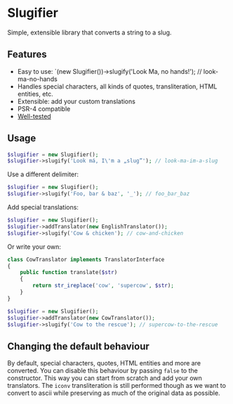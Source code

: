 Slugifier
=========

Simple, extensible library that converts a string to a slug.

## Features

* Easy to use: `(new Slugifier())->slugify('Look Ma, no hands!'); // look-ma-no-hands
* Handles special characters, all kinds of quotes, transliteration, HTML entities, etc.
* Extensible: add your custom translations
* PSR-4 compatible
* [Well-tested](/tests/TreeHouse/Slugifier/Tests/SlugifierTest.php)

## Usage

```php
$slugifier = new Slugifier();
$slugifier->slugify('Look má, I\'m a „slug”'); // look-ma-im-a-slug
```

Use a different delimiter:

```php
$slugifier = new Slugifier();
$slugifier->slugify('Foo, bar & baz', '_'); // foo_bar_baz
```

Add special translations:

 ```php
$slugifier = new Slugifier();
$slugifier->addTranslator(new EnglishTranslator());
$slugifier->slugify('Cow & chicken'); // cow-and-chicken
```

Or write your own:

```php
class CowTranslator implements TranslatorInterface
{
    public function translate($str)
    {
        return str_ireplace('cow', 'supercow', $str);
    }
}

$slugifier = new Slugifier();
$slugifier->addTranslator(new CowTranslator());
$slugifier->slugify('Cow to the rescue'); // supercow-to-the-rescue
```

## Changing the default behaviour

By default, special characters, quotes, HTML entities and more are converted.
You can disable this behaviour by passing `false` to the constructor. This way
you can start from scratch and add your own translators. The `iconv`
transliteration is still performed though as we want to convert to ascii while
preserving as much of the original data as possible.
